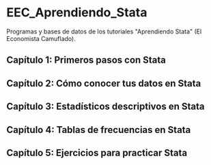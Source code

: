 # EEC_Aprendiendo_Stata
 Programas y bases de datos de los tutoriales "Aprendiendo Stata" (El Economista Camuflado).

## Capítulo 1: Primeros pasos con Stata

## Capítulo 2: Cómo conocer tus datos en Stata

## Capítulo 3: Estadísticos descriptivos en Stata

## Capítulo 4: Tablas de frecuencias en Stata

## Capítulo 5: Ejercicios para practicar Stata 
